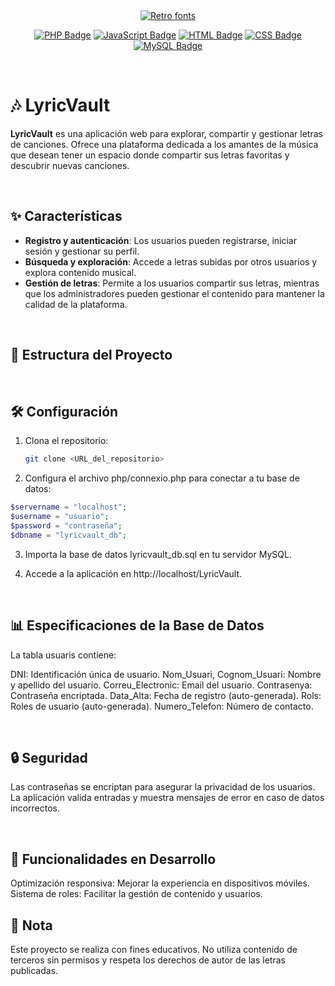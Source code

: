<div align="center">
  <a href="https://www.fontspace.com/category/retro"><img src="https://see.fontimg.com/api/rf5/BWwRn/MjQwNGQzODZhYzgxNGNjNGIyZGY5MTRlN2M2NDk5Y2Uub3Rm/THlyaWMgVmF1bHQ/music-vibes.png?r=fs&h=42&w=1000&fg=AA21B0&bg=FFFFFF&tb=1&s=42" alt="Retro fonts"></a>
  
  <a href="#"><img src="https://img.shields.io/badge/PHP-%23777BB4.svg?logo=php&logoColor=white" alt="PHP Badge"/></a>
  <a href="#"><img src="https://img.shields.io/badge/JavaScript-F7DF1E?logo=javascript&logoColor=000" alt="JavaScript Badge"/></a>
  <a href="#"><img src="https://img.shields.io/badge/HTML-%23E34F26.svg?logo=html5&logoColor=white" alt="HTML Badge"/></a>
  <a href="#"><img src="https://img.shields.io/badge/CSS-1572B6?logo=css3&logoColor=fff" alt="CSS Badge"/></a>
  <a href="#"><img src="https://img.shields.io/badge/MySQL-4479A1?logo=mysql&logoColor=white" alt="MySQL Badge"/></a>
</div>

<br>

# 🎶 LyricVault

**LyricVault** es una aplicación web para explorar, compartir y gestionar letras de canciones. Ofrece una plataforma dedicada a los amantes de la música que desean tener un espacio donde compartir sus letras favoritas y descubrir nuevas canciones.

<br>

## ✨ Características

- **Registro y autenticación**: Los usuarios pueden registrarse, iniciar sesión y gestionar su perfil.
- **Búsqueda y exploración**: Accede a letras subidas por otros usuarios y explora contenido musical.
- **Gestión de letras**: Permite a los usuarios compartir sus letras, mientras que los administradores pueden gestionar el contenido para mantener la calidad de la plataforma.

<br>

## 📂 Estructura del Proyecto

<br>

## 🛠️ Configuración

1. Clona el repositorio:
   ```bash
   git clone <URL_del_repositorio>
   
2. Configura el archivo php/connexio.php para conectar a tu base de datos:
  ```php
  $servername = "localhost";
  $username = "usuario";
  $password = "contraseña";
  $dbname = "lyricvault_db";
  ```

3. Importa la base de datos lyricvault_db.sql en tu servidor MySQL.

4. Accede a la aplicación en http://localhost/LyricVault.

<br>

## 📊 Especificaciones de la Base de Datos
La tabla usuaris contiene:

DNI: Identificación única de usuario.
Nom_Usuari, Cognom_Usuari: Nombre y apellido del usuario.
Correu_Electronic: Email del usuario.
Contrasenya: Contraseña encriptada.
Data_Alta: Fecha de registro (auto-generada).
Rols: Roles de usuario (auto-generada).
Numero_Telefon: Número de contacto.

<br>

## 🔒 Seguridad
Las contraseñas se encriptan para asegurar la privacidad de los usuarios.
La aplicación valida entradas y muestra mensajes de error en caso de datos incorrectos.

<br>

## 🚀 Funcionalidades en Desarrollo
Optimización responsiva: Mejorar la experiencia en dispositivos móviles.
Sistema de roles: Facilitar la gestión de contenido y usuarios.
<br>

## 📝 Nota
Este proyecto se realiza con fines educativos. No utiliza contenido de terceros sin permisos y respeta los derechos de autor de las letras publicadas.
